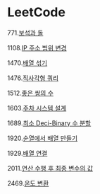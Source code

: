 # LeetCode

771.[보석과 돌](./Algorithm/LeetCode/Jewels%20and%20Stones.java)

1108.[IP 주소 범위 변경](./Algorithm/LeetCode/Defanging%20an%20IP%20Address.java)

1470.[배열 섞기](./Algorithm/LeetCode/Shuffle%20the%20Array.java)

1476.[직사각형 쿼리](./Algorithm/LeetCode/Subrectangle%20Queries.java)

1512.[좋은 쌍의 수](./Algorithm/LeetCode/Number%20of%20Good%20Pairs.java)

1603.[주차 시스템 설계](./Algorithm/LeetCode/Design%20Parking%20System.java)

1689.[최소 Deci-Binary 수 분할](./Algorithm/LeetCode/Partitioning%20Into%20Minimum%20Number%20Of%20Deci-Binary%20Numbers.java)

1920.[순열에서 배열 만들기](./Algorithm/LeetCode/Concatenation%20of%20Array.java)

1929.[배열 연결](./Algorithm/LeetCode/Concatenation%20of%20Array.java)

2011.[연산 수행 후 최종 변수의 값](./Algorithm/LeetCode/Final%20Value%20of%20Variable%20After%20Performing%20Operations.java)

2469.[온도 변환](./Algorithm/LeetCode/Convert%20the%20Temperature.java)